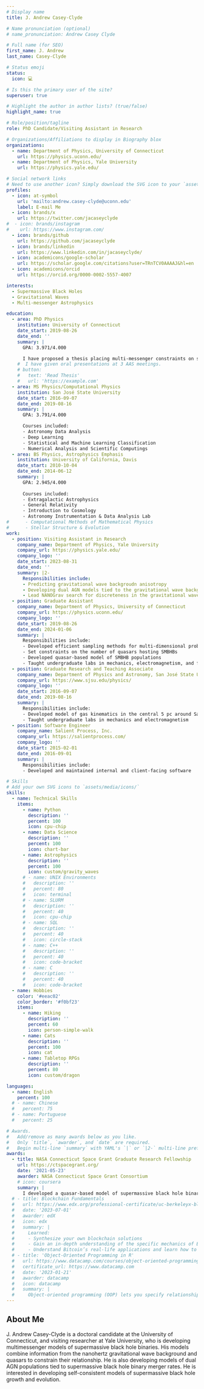```yaml
---
# Display name
title: J. Andrew Casey-Clyde

# Name pronunciation (optional)
# name_pronunciation: Andrew Casey Clyde

# Full name (for SEO)
first_name: J. Andrew
last_name: Casey-Clyde

# Status emoji
status:
  icon: 💻

# Is this the primary user of the site?
superuser: true

# Highlight the author in author lists? (true/false)
highlight_name: true

# Role/position/tagline
role: PhD Candidate/Visiting Assistant in Research

# Organizations/Affiliations to display in Biography blox
organizations:
  - name: Department of Physics, University of Connecticut
    url: https://physics.uconn.edu/
  - name: Department of Physics, Yale University
    url: https://physics.yale.edu/

# Social network links
# Need to use another icon? Simply download the SVG icon to your `assets/media/icons/` folder.
profiles:
  - icon: at-symbol
    url: 'mailto:andrew.casey-clyde@uconn.edu'
    label: E-mail Me
  - icon: brands/x
    url: https://twitter.com/jacaseyclyde
#  - icon: brands/instagram
#    url: https://www.instagram.com/
  - icon: brands/github
    url: https://github.com/jacaseyclyde
  - icon: brands/linkedin
    url: https://www.linkedin.com/in/jacaseyclyde/
  - icon: academicons/google-scholar
    url: https://scholar.google.com/citations?user=TRnTCV0AAAAJ&hl=en
  - icon: academicons/orcid
    url: https://orcid.org/0000-0002-5557-4007

interests:
  - Supermassive Black Holes
  - Gravitational Waves
  - Multi-messenger Astrophysics

education:
  - area: PhD Physics
    institution: University of Connecticut
    date_start: 2019-08-26
    date_end: ''
    summary: |
      GPA: 3.971/4.000

      I have proposed a thesis placing multi-messenger constraints on supermassive black hole binary populations. Supervised by [Prof Chiara Mingarelli](https://www.chiaramingarelli.com/). I have three lead author projects that have been either published or submitted, including one project which I lead for the NANOGrav collaboration.
    #  I have given oral presentations at 3 AAS meetings.
    # button:
    #   text: 'Read Thesis'
    #   url: 'https://example.com'
  - area: MS Physics/Computational Physics
    institution: San José State University
    date_start: 2016-09-07
    date_end: 2019-08-16
    summary: |
      GPA: 3.791/4.000

      Courses included:
      - Astronomy Data Analysis
      - Deep Learning
      - Statistical and Machine Learning Classification
      - Numerical Analysis and Scientific Computings
  - area: BS Physics, Astrophysics Emphasis
    institution: University of California, Davis
    date_start: 2010-10-04
    date_end: 2014-06-12  
    summary: |
      GPA: 2.945/4.000
      
      Courses included:
      - Extragalactic Astrophysics
      - General Relativity
      - Introduction to Cosmology
      - Astronomy Instrumentation & Data Analysis Lab
#      - Computational Methods of Mathematical Physics
#      - Stellar Structure & Evolution
work:
  - position: Visiting Assistant in Research
    company_name: Department of Physics, Yale University
    company_url: https://physics.yale.edu/
    company_logo: ''
    date_start: 2023-08-31
    date_end: ''
    summary: |2-
      Responsibilities include:
      - Predicting gravitational wave backgroudn anisotropy
      - Developing dual AGN models tied to the gravitational wave background and observable dual AGN
      - Lead NANOGrav search for discreteness in the gravitational wave background's spectrum
  - position: Graduate Assistant
    company_name: Department of Physics, University of Connecticut
    company_url: https://physics.uconn.edu/
    company_logo: ''
    date_start: 2019-08-26
    date_end: 2024-01-06
    summary: |
      Responsibilities include:
      - Developed efficient sampling methods for multi-dimensional probability distributions
      - Set constraints on the number of quasars hosting SMBHBs
      - Developed quasar-based model of SMBHB populations
      - Taught undergraduate labs in mechanics, electromagnetism, and for non-STEM majors
  - position: Graduate Research and Teaching Associate 
    company_name: Department of Physics and Astronomy, San José State University
    company_url: https://www.sjsu.edu/physics/
    company_logo: ''
    date_start: 2016-09-07
    date_end: 2019-08-16
    summary: |
      Responsibilities include:
      - Developed model of gas kinematics in the central 5 pc around Sagittarius A*
      - Taught undergraduate labs in mechanics and electromagnetism
  - position: Software Engineer 
    company_name: Salient Process, Inc.
    company_url: https://salientprocess.com/
    company_logo: ''
    date_start: 2015-02-01
    date_end: 2016-09-01
    summary: |
      Responsibilities include:
      - Developed and maintained internal and client-facing software

# Skills
# Add your own SVG icons to `assets/media/icons/`
skills:
  - name: Technical Skills
    items:
      - name: Python
        description: ''
        percent: 100
        icon: cpu-chip
      - name: Data Science
        description: ''
        percent: 100
        icon: chart-bar
      - name: Astrophysics
        description: ''
        percent: 100
        icon: custom/gravity_waves
      # - name: UNIX Environments
      #   description: ''
      #   percent: 80
      #   icon: terminal
      # - name: SLURM
      #   description: ''
      #   percent: 40
      #   icon: cpu-chip
      # - name: SQL
      #   description: ''
      #   percent: 40
      #   icon: circle-stack
      # - name: C++
      #   description: ''
      #   percent: 40
      #   icon: code-bracket
      # - name: C
      #   description: ''
      #   percent: 40
      #   icon: code-bracket
  - name: Hobbies
    color: '#eeac02'
    color_border: '#f0bf23'
    items:
      - name: Hiking
        description: ''
        percent: 60
        icon: person-simple-walk
      - name: Cats
        description: ''
        percent: 100
        icon: cat
      - name: Tabletop RPGs
        description: ''
        percent: 80
        icon: custom/dragon

languages:
  - name: English
    percent: 100
  # - name: Chinese
  #   percent: 75
  # - name: Portuguese
  #   percent: 25

# Awards.
#   Add/remove as many awards below as you like.
#   Only `title`, `awarder`, and `date` are required.
#   Begin multi-line `summary` with YAML's `|` or `|2-` multi-line prefix and indent 2 spaces below.
awards:
  - title: NASA Connecticut Space Grant Graduate Research Fellowship
    url: https://ctspacegrant.org/
    date: '2021-05-23'
    awarder: NASA Connecticut Space Grant Consortium
    # icon: coursera
    summary: |
      I developed a quasar-based model of supermassive black hole binary populations. Using this model I predicted the local number density of supermassive black hole binaries implied by the common red-noise process observed in NANOGrav's 12.5-year data set. I found the local number density would need to be five times larger than previously expected from simulations of galaxy mergers in ILLUSTRIS.
  # - title: Blockchain Fundamentals
  #   url: https://www.edx.org/professional-certificate/uc-berkeleyx-blockchain-fundamentals
  #   date: '2023-07-01'
  #   awarder: edX
  #   icon: edx
  #   summary: |
  #     Learned:
  #     - Synthesize your own blockchain solutions
  #     - Gain an in-depth understanding of the specific mechanics of Bitcoin
  #     - Understand Bitcoin’s real-life applications and learn how to attack and destroy Bitcoin, Ethereum, smart contracts and Dapps, and alternatives to Bitcoin’s Proof-of-Work consensus algorithm
  # - title: 'Object-Oriented Programming in R'
  #   url: https://www.datacamp.com/courses/object-oriented-programming-with-s3-and-r6-in-r
  #   certificate_url: https://www.datacamp.com
  #   date: '2023-01-21'
  #   awarder: datacamp
  #   icon: datacamp
  #   summary: |
  #     Object-oriented programming (OOP) lets you specify relationships between functions and the objects that they can act on, helping you manage complexity in your code. This is an intermediate level course, providing an introduction to OOP, using the S3 and R6 systems. S3 is a great day-to-day R programming tool that simplifies some of the functions that you write. R6 is especially useful for industry-specific analyses, working with web APIs, and building GUIs.
---
```


## About Me

J. Andrew Casey-Clyde is a doctoral candidate at the University of Connecticut, and visiting researcher at Yale University, who is developing multimessenger models of supermassive black hole binaries. His models combine information from the nanohertz gravitational wave background and quasars to constrain their relationship. He is also developing models of dual AGN populations tied to supermassive black hole binary merger rates. He is interested in developing self-consistent models of supermassive black hole growth and evolution.

